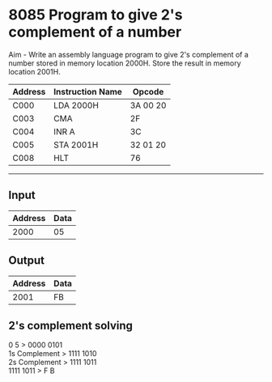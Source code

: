 # 8085 Program to give 2's complement of a number

Aim - Write an assembly language program to give 2's complement of a number stored in memory location 2000H. Store the result in memory location 2001H.

| Address | Instruction Name | Opcode  |
| ------- | ---------------- | ------- |
| C000    | LDA 2000H        | 3A 00 20 |
| C003    | CMA              | 2F      |
| C004    | INR A            | 3C      |
| C005    | STA 2001H        | 32 01 20 |
| C008    | HLT              | 76      |

---
## Input
| Address | Data |
| ------- | -----|
| 2000    | 05   |

## Output

| Address | Data |
| ------- | -----|
| 2001    | FB   |

## 2's complement solving 

0 5 > 0000 0101  
1s Complement > 1111 1010  
2s Complement > 1111 1011  
1111 1011 > F B  